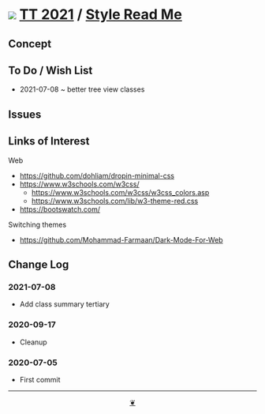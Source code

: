 # [![](https://pushme-pullyou.github.io/tootoo-2021/lib/assets/icons/mark-github.svg )](https://github.com/pushme-pullyou/tootoo-2021/tree/main/lib/style "Source code on GitHub" ) [TT 2021]( https://pushme-pullyou.github.io/tootoo-2021/ "Home page" ) / [Style Read Me]( https://pushme-pullyou.github.io/tootoo-2021/#lib/style/README.md)


## Concept


## To Do / Wish List

* 2021-07-08 ~ better tree view classes

## Issues


## Links of Interest



Web

* https://github.com/dohliam/dropin-minimal-css
* https://www.w3schools.com/w3css/
    * https://www.w3schools.com/w3css/w3css_colors.asp
    * https://www.w3schools.com/lib/w3-theme-red.css
* https://bootswatch.com/

Switching themes

* https://github.com/Mohammad-Farmaan/Dark-Mode-For-Web


## Change Log

### 2021-07-08

* Add class summary tertiary

### 2020-09-17

* Cleanup

### 2020-07-05

* First commit


***

<center title="hello! Click me to go up to the top" ><a href=javascript:window.main.scrollTo(0,0); class=aDingbat > ❦ </a></center>

